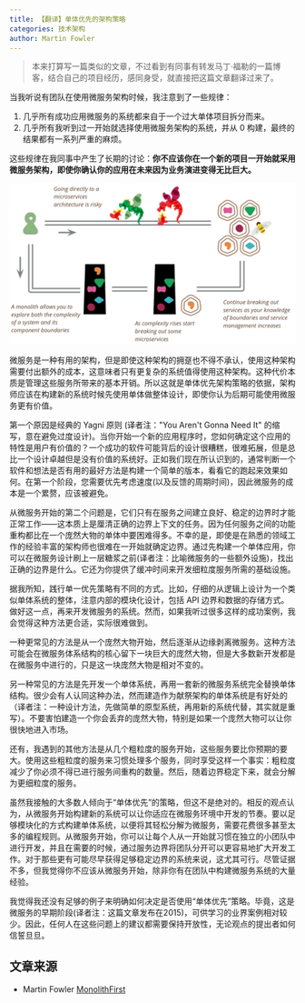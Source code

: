 ```yaml
---
title: 【翻译】单体优先的架构策略
categories: 技术架构
author: Martin Fowler
---
```




> 本来打算写一篇类似的文章，不过看到有同事有转发马丁·福勒的一篇博客，结合自己的项目经历，感同身受，就直接把这篇文章翻译过来了。



当我听说有团队在使用微服务架构时候，我注意到了一些规律：

1. 几乎所有成功应用微服务的系统都来自于一个过大单体项目拆分而来。
2. 几乎所有我听到过一开始就选择使用微服务架构的系统，并从 0 构建，最终的结果都有一系列严重的麻烦。

这些规律在我同事中产生了长期的讨论：**你不应该你在一个新的项目一开始就采用微服务架构，即使你确认你的应用在未来因为业务演进变得无比巨大。**

![img](micro-service-monolith-first/path.png)

微服务是一种有用的架构，但是即使这种架构的拥趸也不得不承认，使用这种架构需要付出额外的成本，这意味者只有更复杂的系统值得使用这种架构。这种代价本质是管理这些服务所带来的基本开销。所以这就是单体优先架构策略的依据，架构师应该在构建新的系统时候先使用单体做整体设计，即使你认为后期可能使用微服务更有价值。



第一个原因是经典的 Yagni 原则 (译者注："You Aren't Gonna Need It" 的缩写，意在避免过度设计)。当你开始一个新的应用程序时，您如何确定这个应用的特性是用户有价值的？一个成功的软件可能背后的设计很糟糕，很难拓展，但是总比一个设计卓越但是没有价值的系统好。正如我们现在所认识到的，通常判断一个软件和想法是否有用的最好方法是构建一个简单的版本，看看它的跑起来效果如何。在第一个阶段，您需要优先考虑速度(以及反馈的周期时间)，因此微服务的成本是一个累赘，应该被避免。



从微服务开始的第二个问题是，它们只有在服务之间建立良好、稳定的边界时才能正常工作——这本质上是厘清正确的边界上下文的任务。因为任何服务之间的功能重构都比在一个庞然大物的单体中要困难得多。不幸的是，即使是在熟悉的领域工作的经验丰富的架构师也很难在一开始就确定边界。通过先构建一个单体应用，你可以在微服务设计刷上一层糖浆之前(译者注：比喻微服务的一些额外设施)，找出正确的边界是什么。它还为你提供了缓冲时间来开发细粒度服务所需的基础设施。



据我所知，践行单一优先策略有不同的方式。比如，仔细的从逻辑上设计为一个类似单体系统的整体，注意内部的模块化设计，包括 API 边界和数据的存储方式。做好这一点，再来开发微服务的系统。然而，如果我听过很多这样的成功案例，我会觉得这种方法更合适，实际很难做到。



一种更常见的方法是从一个庞然大物开始，然后逐渐从边缘剥离微服务。这种方法可能会在微服务体系结构的核心留下一块巨大的庞然大物，但是大多数新开发都是在微服务中进行的，只是这一块庞然大物是相对不变的。



另一种常见的方法是先开发一个单体系统，再用一套新的微服务系统完全替换单体结构。很少会有人认同这种办法，然而建造作为献祭架构的单体系统是有好处的（译者注：一种设计方法，先做简单的原型系统，再用新的系统代替，其实就是重写）。不要害怕建造一个你会丢弃的庞然大物，特别是如果一个庞然大物可以让你很快地进入市场。

还有，我遇到的其他方法是从几个粗粒度的服务开始，这些服务要比你预期的要大。使用这些粗粒度的服务来习惯处理多个服务，同时享受这样一个事实：粗粒度减少了你必须不得已进行服务间重构的数量。然后，随着边界稳定下来，就会分解为更细粒度的服务。

虽然我接触的大多数人倾向于“单体优先”的策略，但这不是绝对的。相反的观点认为，从微服务开始构建新的系统可以让你适应在微服务环境中开发的节奏。要以足够模块化的方式构建单体系统，以便将其轻松分解为微服务，需要花费很多甚至太多的编程规则。从微服务开始，你可以让每个人从一开始就习惯在独立的小团队中进行开发，并且在需要的时候，通过服务边界将团队分开可以更容易地扩大开发工作。对于那些更有可能尽早获得足够稳定边界的系统来说，这尤其可行。尽管证据不多，但我觉得你不应该从微服务开始，除非你有在团队中构建微服务系统的大量经验。

我觉得我还没有足够的例子来明确如何决定是否使用“单体优先”策略。毕竟，这是微服务的早期阶段(译者注：这篇文章发布在2015)，可供学习的业界案例相对较少。因此，任何人在这些问题上的建议都需要保持开放性，无论观点的提出者如何信誓旦旦。



## 文章来源

- Martin Fowler [MonolithFirst](https://martinfowler.com/bliki/MonolithFirst.html)

